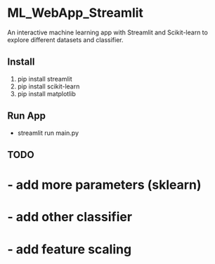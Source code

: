 # ML_WebApp_Streamlit

An interactive machine learning app with Streamlit and Scikit-learn to explore different datasets and classifier.

## Install

1. pip install streamlit
2. pip install scikit-learn
3. pip install matplotlib

## Run App

- streamlit run main.py

## TODO

# - add more parameters (sklearn)

# - add other classifier

# - add feature scaling
